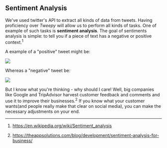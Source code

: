 <!--title="Introduction"-->

## Sentiment Analysis

We've used twitter's API to extract all kinds of data from tweets. Having proficiency over *Tweepy* will allow us to perform all kinds of tasks.  One of example of such tasks is **sentiment analysis**. The goal of sentiments analysis is simple: to tell you if a piece of text has a negative or positive context.<sup>1</sup>

A example of a "positive" tweet might be:

![](https://i.ibb.co/7rTskhX/Easy-example.png)

Whereas a "negative" tweet be:

<img src="https://i.ibb.co/xHG0xt0/Easy-Negative.png" style="zoom:100%;" />

But I know what you're thinking - why should I care! Well, big companies like Google and TripAdvisor harvest customer feedback and comments and use it to improve their businesses.<sup>2</sup>  If you know what your customer wants(and people really make that clear on social media), you can make the necessary adjustments on your end.



****

1. https://en.wikipedia.org/wiki/Sentiment_analysis

2. https://theappsolutions.com/blog/development/sentiment-analysis-for-business/